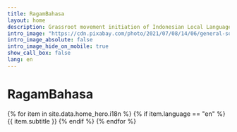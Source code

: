 ```yaml
---
title: RagamBahasa
layout: home
description: Grassroot movement initiation of Indonesian Local Language Resources Collecting.
intro_image: "https://cdn.pixabay.com/photo/2021/07/08/14/06/general-soedirman-6396997_960_720.jpg" # "images/illustrations/pointing.svg"
intro_image_absolute: false
intro_image_hide_on_mobile: true
show_call_box: false
lang: en
---
```


# RagamBahasa
{% for item in site.data.home_hero.i18n  %}
{% if item.language == "en" %}
{{ item.subtitle }}
{% endif %}
{% endfor %}
